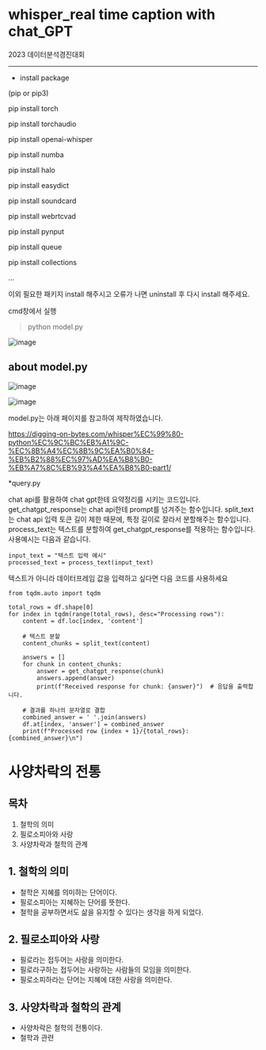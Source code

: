 # whisper_real time caption with chat_GPT
2023 데이터분석경진대회 

---
* install package

(pip or pip3)

pip install torch

pip install torchaudio

pip install openai-whisper

pip install numba

pip install halo

pip install easydict

pip install soundcard

pip install webrtcvad

pip install pynput

pip install queue

pip install collections

...

이외 필요한 패키지 install 해주시고 오류가 나면 uninstall 후 다시 install 해주세요.

cmd창에서 실행 
>
> python model.py

![image](https://github.com/nana-hyun/whisper_realtimecaption/assets/101063108/8f8571d5-a453-4f03-b185-494c6e689e0c)



## about model.py
![image](https://github.com/nana-hyun/whisper_realtimecaption/assets/101063108/d0801e50-dc2e-4acc-b261-71d4fc7e3caa)

![image](https://github.com/nana-hyun/whisper_realtimecaption/assets/101063108/6a5d79b2-96ae-4b56-a02d-59d677463a80)

model.py는 아래 페이지를 참고하여 제작하였습니다.

https://digging-on-bytes.com/whisper%EC%99%80-python%EC%9C%BC%EB%A1%9C-%EC%8B%A4%EC%8B%9C%EA%B0%84-%EB%B2%88%EC%97%AD%EA%B8%B0-%EB%A7%8C%EB%93%A4%EA%B8%B0-part1/



*query.py

chat api를 활용하여 chat gpt한테 요약정리를 시키는 코드입니다.
get_chatgpt_response는 chat api한테 prompt를 넘겨주는 함수입니다.
split_text는 chat api 입력 토큰 길이 제한 때문에, 특정 길이로 잘라서 분할해주는 함수입니다.
process_text는 텍스트를 분할하여 get_chatgpt_response를 적용하는 함수입니다.
사용예시는 다음과 같습니다.
```
input_text = "텍스트 입력 예시"
processed_text = process_text(input_text)
```

텍스트가 아니라 데이터프레임 값을 입력하고 싶다면 다음 코드를 사용하세요
```
from tqdm.auto import tqdm

total_rows = df.shape[0]
for index in tqdm(range(total_rows), desc="Processing rows"):
    content = df.loc[index, 'content']

    # 텍스트 분할
    content_chunks = split_text(content)

    answers = []
    for chunk in content_chunks:
        answer = get_chatgpt_response(chunk)
        answers.append(answer)
        print(f"Received response for chunk: {answer}")  # 응답을 출력합니다.

    # 결과를 하나의 문자열로 결합
    combined_answer = ' '.join(answers)
    df.at[index, 'answer'] = combined_answer
    print(f"Processed row {index + 1}/{total_rows}: {combined_answer}\n")
```



 # 사양차락의 전통

## 목차
1. 철학의 의미
2. 필로소피아와 사랑
3. 사양차락과 철학의 관계

## 1. 철학의 의미
- 철학은 지혜를 의미하는 단어이다.
- 필로소피아는 지혜하는 단어를 뜻한다.
- 철학을 공부하면서도 삶을 유지할 수 있다는 생각을 하게 되었다.

## 2. 필로소피아와 사랑
- 필로라는 접두어는 사랑을 의미한다.
- 필로라구하는 접두어는 사랑하는 사람들의 모임을 의미한다.
- 필로소피하라는 단어는 지혜에 대한 사랑을 의미한다.

## 3. 사양차락과 철학의 관계
- 사양차락은 철학의 전통이다.
- 철학과 관련
